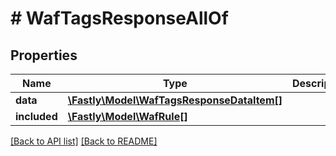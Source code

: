 # # WafTagsResponseAllOf

## Properties

Name | Type | Description | Notes
------------ | ------------- | ------------- | -------------
**data** | [**\Fastly\Model\WafTagsResponseDataItem[]**](WafTagsResponseDataItem.md) |  | [optional] 
**included** | [**\Fastly\Model\WafRule[]**](WafRule.md) |  | [optional] 


[[Back to API list]](../../README.md#endpoints) [[Back to README]](../../README.md)
